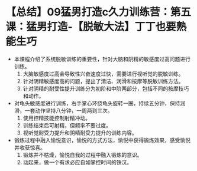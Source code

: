 # 【总结】09猛男打造c久力训练营：第五课：猛男打造-【脱敏大法】丁丁也要熟能生巧

-   本课程介绍了系统脱敏训练的重要性，针对大脑和阴精的敏感度过高问题进行训练。
    1.  大脑敏感度过高会导致性兴奋速度过快，需要进行视听觉的脱敏训练。
    2.  针对阴精敏感度高的问题，提出了清洁、润滑和按摩等脱敏训练方法。
    3.  针对阴精的耐受性提升训练分为初阶和中阶两部分，包括不同的按摩技巧和动作。
-   对龟头敏感度进行训练，右手掌心环绕龟头旋转一圈，持续五分钟，保持润滑，一套动作坚持八分钟，一周两到三次。
    1.  使用控精技能控制射精冲动。
    2.  训练结束后可射精，但频率不要过度。
    3.  视听觉耐受力提升和阴精耐受力提升的训练内容。
-   锻炼过程中融入愉悦意识，愉悦的方式方法，愉悦中获得锻炼效果，感受愉悦并收获惊喜。
    1.  锻炼并不枯燥，愉悦自我的过程中融入锻炼的意识。
    2.  动起来，做一个有求必应自如掌控时间的铁汉。